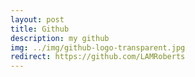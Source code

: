 ```yaml
---
layout: post
title: Github
description: my github 
img: ../img/github-logo-transparent.jpg 
redirect: https://github.com/LAMRoberts
---
```

